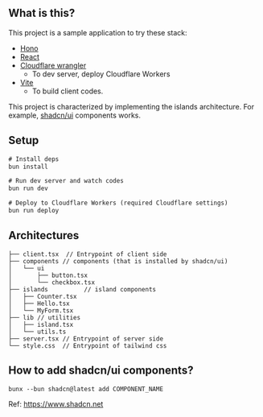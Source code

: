## What is this?

This project is a sample application to try these stack:

- [Hono](https://hono.dev)
- [React](https://react.dev/)
- [Cloudflare wrangler](https://developers.cloudflare.com/workers/wrangler/)
  - To dev server, deploy Cloudflare Workers
- [Vite](https://vite.dev/)
  - To build client codes.

This project is characterized by implementing the islands architecture.
For example, [shadcn/ui](https://www.shadcn.net/) components works.

## Setup

```txt
# Install deps
bun install

# Run dev server and watch codes
bun run dev

# Deploy to Cloudflare Workers (required Cloudflare settings)
bun run deploy
```

## Architectures

```
├── client.tsx  // Entrypoint of client side
├── components // components (that is installed by shadcn/ui)
│   └── ui
│       ├── button.tsx
│       └── checkbox.tsx
├── islands          // island components
│   ├── Counter.tsx
│   ├── Hello.tsx
│   └── MyForm.tsx
├── lib // utilities
│   ├── island.tsx
│   └── utils.ts
├── server.tsx // Entrypoint of server side
└── style.css  // Entrypoint of tailwind css
```

## How to add shadcn/ui components?

```
bunx --bun shadcn@latest add COMPONENT_NAME
```

Ref: https://www.shadcn.net
